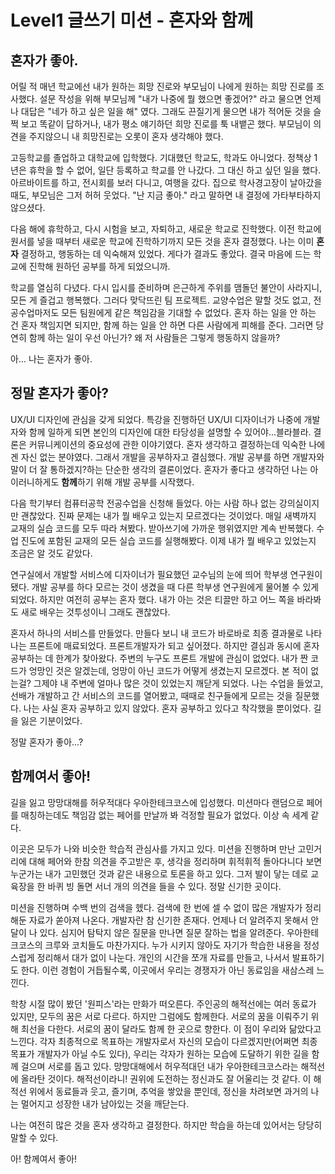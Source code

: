 # Level1 글쓰기 미션 - 혼자와 함께

## 혼자가 좋아.

어릴 적 매년 학교에선 내가 원하는 희망 진로와 부모님이 나에게 원하는 희망 진로를 조사했다. 설문 작성을 위해 부모님께 "내가 나중에 뭘 했으면 좋겠어?" 라고 물으면 언제나 대답은 "네가 하고 싶은 일을 해" 였다. 그래도 끈질기게 물으면 내가 적어둔 것을 슬쩍 보고 똑같이 답하거나, 내가 평소 얘기하던 희망 진로를 툭 내뱉곤 했다. 부모님이 의견을 주지않으니 내 희망진로는 오롯이 혼자 생각해야 했다.

고등학교를 졸업하고 대학교에 입학했다. 기대했던 학교도, 학과도 아니었다. 정책상 1년은 휴학을 할 수 없어, 일단 등록하고 학교를 안 나갔다. 그 대신 하고 싶던 일을 했다. 아르바이트를 하고, 전시회를 보러 다니고, 여행을 갔다. 집으로 학사경고장이 날아갔을 때도, 부모님은 그저 허허 웃었다. "난 지금 좋아." 라고 말하면 내 결정에 가타부타하지 않으셨다.

 다음 해에 휴학하고, 다시 시험을 보고, 자퇴하고, 새로운 학교로 진학했다. 이전 학교에 원서를 넣을 때부터 새로운 학교에 진학하기까지 모든 것을 혼자 결정했다. 나는 이미 **혼자** 결정하고, 행동하는 데 익숙해져 있었다. 게다가 결과도 좋았다. 결국 마음에 드는 학교에 진학해 원하던 공부를 하게 되었으니까.

학교를 열심히 다녔다. 다시 입시를 준비하며 은근하게 주위를 맴돌던 불안이 사라지니, 모든 게 즐겁고 행복했다. 그러다 맞닥뜨린 팀 프로젝트. 교양수업은 말할 것도 없고, 전공수업마저도 모든 팀원에게 같은 책임감을 기대할 수 없었다. 혼자 하는 일을 안 하는 건 혼자 책임지면 되지만, 함께 하는 일을 안 하면 다른 사람에게 피해를 준다. 그러면 당연히 함께 하는 일이 우선 아닌가? 왜 저 사람들은 그렇게 행동하지 않을까?

아... 나는 혼자가 좋아.

## 정말 혼자가 좋아?

UX/UI 디자인에 관심을 갖게 되었다. 특강을 진행하던 UX/UI 디자이너가 나중에 개발자와 함께 일하게 되면 본인의 디자인에 대한 타당성을 설명할 수 있어야...블라블라. 결론은 커뮤니케이션의 중요성에 관한 이야기였다. 혼자 생각하고 결정하는데 익숙한 나에겐 자신 없는 분야였다. 그래서 개발을 공부하자고 결심했다. 개발 공부를 하면 개발자와 말이 더 잘 통하겠지?하는 단순한 생각의 결론이었다. 혼자가 좋다고 생각하던 나는 아이러니하게도 **함께**하기 위해 개발 공부를 시작했다.

다음 학기부터 컴퓨터공학 전공수업을 신청해 들었다. 아는 사람 하나 없는 강의실이지만 괜찮았다. 진짜 문제는 내가 뭘 배우고 있는지 모르겠다는 것이었다. 매일 새벽까지 교재의 실습 코드를 모두 따라 쳐봤다. 받아쓰기에 가까운 행위였지만 계속 반복했다. 수업 진도에 포함된 교재의 모든 실습 코드를 실행해봤다. 이제 내가 뭘 배우고 있었는지 조금은 알 것도 같았다.

연구실에서 개발할 서비스에 디자이너가 필요했던 교수님의 눈에 띄어 학부생 연구원이 됐다. 개발 공부를 하다 모르는 것이 생겼을 때 다른 학부생 연구원에게 물어볼 수 있게 되었다. 하지만 여전히 공부는 혼자 했다. 내가 아는 것은 티끌만 하고 어느 쪽을 바라봐도 새로 배우는 것투성이니 그래도 괜찮았다.

혼자서 하나의 서비스를 만들었다. 만들다 보니 내 코드가 바로바로 최종 결과물로 나타나는 프론트에 매료되었다. 프론트개발자가 되고 싶어졌다. 하지만 결심과 동시에 혼자 공부하는 데 한계가 찾아왔다. 주변의 누구도 프론트 개발에 관심이 없었다. 내가 짠 코드가 엉망인 것은 알겠는데, 엉망이 아닌 코드가 어떻게 생겼는지 모르겠다. 본 적이 없는걸? 그제야 내 주변에 얼마나 많은 것이 있었는지 깨닫게 되었다. 나는 수업을 들었고, 선배가 개발하고 간 서비스의 코드를 열어봤고, 때때로 친구들에게 모르는 것을 질문했다. 나는 사실 혼자 공부하고 있지 않았다. 혼자 공부하고 있다고 착각했을 뿐이었다. 길을 잃은 기분이었다.

정말 혼자가 좋아...?

## 함께여서 좋아!

길을 잃고 망망대해를 허우적대다 우아한테크코스에 입성했다. 미션마다 랜덤으로 페어를 매칭하는데도 책임감 없는 페어를 만날까 봐 걱정할 필요가 없었다. 이상 속 세계 같다.

이곳은 모두가 나와 비슷한 학습적 관심사를 가지고 있다. 미션을 진행하며 만난 고민거리에 대해 페어와 한참 의견을 주고받은 후, 생각을 정리하며 휘적휘적 돌아다니다 보면 누군가는 내가 고민했던 것과 같은 내용으로 토론을 하고 있다. 그저 발이 닿는 데로 교육장을 한 바퀴 빙 돌면 서너 개의 의견을 들을 수 있다. 정말 신기한 곳이다.

미션을 진행하며 수백 번의 검색을 헸다. 검색에 한 번에 셀 수 없이 많은 개발자가 정리해둔 자료가 쏟아져 나온다. 개발자란 참 신기한 존재다. 언제나 더 알려주지 못해서 안달이 나 있다. 심지어 탐탁지 않은 질문을 만나면 질문 잘하는 법을 알려준다. 우아한테크코스의 크루와 코치들도 마찬가지다. 누가 시키지 않아도 자기가 학습한 내용을 정성스럽게 정리해서 대가 없이 나눈다. 개인의 시간을 쪼개 자료를 만들고, 나서서 발표하기도 한다. 이런 경험이 거듭될수록, 이곳에서 우리는 경쟁자가 아닌 동료임을 새삼스레 느낀다.

학창 시절 많이 봤던 '원피스'라는 만화가 떠오른다. 주인공의 해적선에는 여러 동료가 있지만, 모두의 꿈은 서로 다르다. 하지만 그럼에도 함께한다. 서로의 꿈을 이뤄주기 위해 최선을 다한다. 서로의 꿈이 달라도 함께 한 곳으로 향한다. 이 점이 우리와 닮았다고 느낀다. 각자 최종적으로 목표하는 개발자로서 자신의 모습이 다르겠지만(어쩌면 최종 목표가 개발자가 아닐 수도 있다), 우리는 각자가 원하는 모습에 도달하기 위한 길을 함께 걸으며 서로를 돕고 있다. 망망대해에서 허우적대던 내가 우아한테크코스라는 해적선에 올라탄 것이다. 해적선이라니! 권위에 도전하는 정신과도 잘 어울리는 것 같다. 이 해적선 위에서 동료들과 웃고, 즐기며, 추억을 쌓았을 뿐인데, 정신을 차려보면 과거의 나는 멀어지고 성장한 내가 남아있는 것을 깨닫는다.

나는 여전히 많은 것을 혼자 생각하고 결정한다. 하지만 학습을 하는데 있어서는 당당히 말할 수 있다.

아! 함께여서 좋아!
